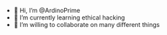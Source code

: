 - 👋 Hi, I’m @ArdinoPrime
- 🌱 I’m currently learning ethical hacking
- 💞️ I’m willing to collaborate on many different things
